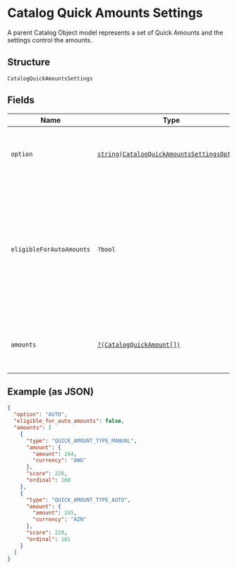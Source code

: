 
# Catalog Quick Amounts Settings

A parent Catalog Object model represents a set of Quick Amounts and the settings control the amounts.

## Structure

`CatalogQuickAmountsSettings`

## Fields

| Name | Type | Tags | Description | Getter | Setter |
|  --- | --- | --- | --- | --- | --- |
| `option` | [`string(CatalogQuickAmountsSettingsOption)`](../../doc/models/catalog-quick-amounts-settings-option.md) | Required | Determines a seller's option on Quick Amounts feature. | getOption(): string | setOption(string option): void |
| `eligibleForAutoAmounts` | `?bool` | Optional | Represents location's eligibility for auto amounts<br>The boolean should be consistent with whether there are AUTO amounts in the `amounts`. | getEligibleForAutoAmounts(): ?bool | setEligibleForAutoAmounts(?bool eligibleForAutoAmounts): void |
| `amounts` | [`?(CatalogQuickAmount[])`](../../doc/models/catalog-quick-amount.md) | Optional | Represents a set of Quick Amounts at this location. | getAmounts(): ?array | setAmounts(?array amounts): void |

## Example (as JSON)

```json
{
  "option": "AUTO",
  "eligible_for_auto_amounts": false,
  "amounts": [
    {
      "type": "QUICK_AMOUNT_TYPE_MANUAL",
      "amount": {
        "amount": 244,
        "currency": "AWG"
      },
      "score": 228,
      "ordinal": 160
    },
    {
      "type": "QUICK_AMOUNT_TYPE_AUTO",
      "amount": {
        "amount": 245,
        "currency": "AZN"
      },
      "score": 229,
      "ordinal": 161
    }
  ]
}
```

